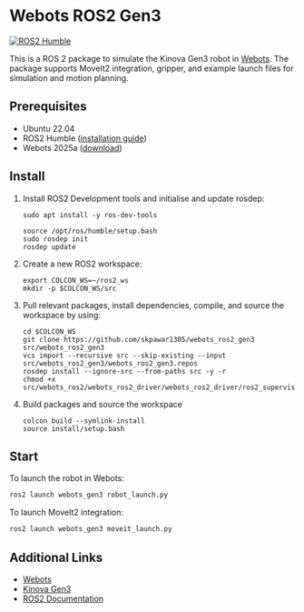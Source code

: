 
# Webots ROS2 Gen3

[![ROS2 Humble](https://github.com/skpawar1305/webots_ros2_gen3/actions/workflows/test_ros2_humble.yml/badge.svg?branch=2f85)](https://github.com/skpawar1305/webots_ros2_gen3/actions/workflows/test_ros2_humble.yml)

This is a ROS 2 package to simulate the Kinova Gen3 robot in [Webots](https://cyberbotics.com/). The package supports MoveIt2 integration, gripper, and example launch files for simulation and motion planning.

## Prerequisites

- Ubuntu 22.04
- ROS2 Humble ([installation guide](https://docs.ros.org/en/humble/Installation/Ubuntu-Install-Debians.html))
- Webots 2025a ([download](https://github.com/cyberbotics/webots/releases/tag/R2025a))

## Install

1. Install ROS2 Development tools and initialise and update rosdep:
    ```
    sudo apt install -y ros-dev-tools
    ```
    ```
    source /opt/ros/humble/setup.bash
    sudo rosdep init
    rosdep update
    ```

2. Create a new ROS2 workspace:
    ```
    export COLCON_WS=~/ros2_ws
    mkdir -p $COLCON_WS/src
    ```

3. Pull relevant packages, install dependencies, compile, and source the workspace by using:
    ```
    cd $COLCON_WS
    git clone https://github.com/skpawar1305/webots_ros2_gen3 src/webots_ros2_gen3
    vcs import --recursive src --skip-existing --input src/webots_ros2_gen3/webots_ros2_gen3.repos
    rosdep install --ignore-src --from-paths src -y -r
    chmod +x src/webots_ros2/webots_ros2_driver/webots_ros2_driver/ros2_supervisor.py
    ```

4. Build packages and source the workspace
    ```
    colcon build --symlink-install
    source install/setup.bash
    ```

## Start

To launch the robot in Webots:
```bash
ros2 launch webots_gen3 robot_launch.py
```

To launch MoveIt2 integration:
```bash
ros2 launch webots_gen3 moveit_launch.py
```

## Additional Links

- [Webots](https://cyberbotics.com/)
- [Kinova Gen3](https://www.kinovarobotics.com/en/products/gen3-robot)
- [ROS2 Documentation](https://docs.ros.org/en/humble/index.html)

```

